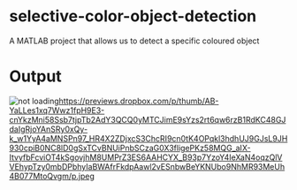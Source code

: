 # selective-color-object-detection
A MATLAB project that allows us to detect a specific coloured object

# Output  
![not loading](https://previews.dropbox.com/p/thumb/AB-YaLLes1xq7Wwz1fpH9E3-cnYkzMni58Ssb7tjpTb2AdY3QCQ0yMTCJimE9sYzs2rt6qw6rzB1RdKC48GJdaIgRjoYAnSRy0xQy-k_w1YyA4aMNSPn97_HR4X2ZDjxcS3ChcRI9cn0tK4OPqkl3hdhUJ9GJsL9JH930cpiB0NC8lD0gSxTCvBNUiPnbSCzaG0X3fligePKz58MQG_aIX-ItvyfbFcviOT4kSgovjhM8UMPrZ3ES6AAHCYX_B93p7YzoY4IeXaN4oqzQlVVEhypTzy0mbDPbhyIaBWAfrFkdpAawl2vESnbwBeYKNUbo9NhMR93MeUh4B077MtoQvgm/p.jpeg)https://previews.dropbox.com/p/thumb/AB-YaLLes1xq7Wwz1fpH9E3-cnYkzMni58Ssb7tjpTb2AdY3QCQ0yMTCJimE9sYzs2rt6qw6rzB1RdKC48GJdaIgRjoYAnSRy0xQy-k_w1YyA4aMNSPn97_HR4X2ZDjxcS3ChcRI9cn0tK4OPqkl3hdhUJ9GJsL9JH930cpiB0NC8lD0gSxTCvBNUiPnbSCzaG0X3fligePKz58MQG_aIX-ItvyfbFcviOT4kSgovjhM8UMPrZ3ES6AAHCYX_B93p7YzoY4IeXaN4oqzQlVVEhypTzy0mbDPbhyIaBWAfrFkdpAawl2vESnbwBeYKNUbo9NhMR93MeUh4B077MtoQvgm/p.jpeg
